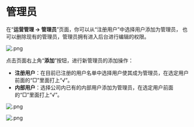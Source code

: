 # 管理员

在“**运营管理 → 管理员**”页面，你可以从“注册用户”中选择用户添加为管理员， 也可以删除现有的管理员，管理员拥有进入后台进行编辑的权限。

![.png](http://kmdev.53ai.com/api/preview/9c872a96011d31df74bf4282981c8b85.png)

点击页面右上角“**添加**”按钮，进行新管理员的添加操作：

* **注册用户**：在目前已注册的用户名单中选择用户使其成为管理员，在选定用户前面的“□”里面打上“√”。
* **内部用户**：选择公司内已有的内部用户添加为管理员，在选定用户前面的“□”里面打上“√”。

![.png](http://kmdev.53ai.com/api/preview/b21536ad660fc5d0fbc2157273bd56ef.png)

![.png](http://kmdev.53ai.com/api/preview/d5d62e12dc5f12af2a9bb687b0575a52.png)
